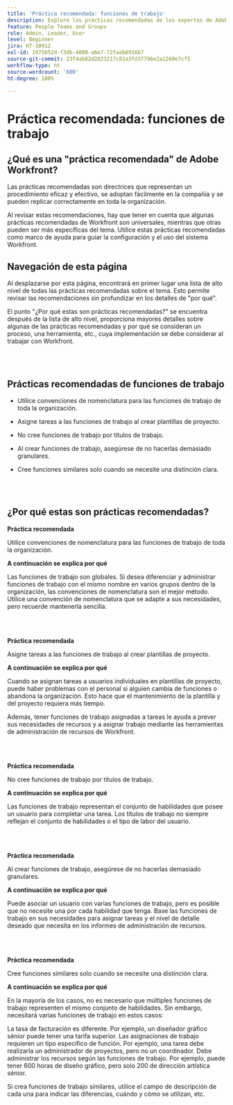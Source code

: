 ```yaml
---
title: 'Práctica recomendada: funciones de trabajo'
description: Explore las prácticas recomendadas de los expertos de Adobe Workfront acerca de la configuración, administración y uso de las funciones de trabajo de Workfront.
feature: People Teams and Groups
role: Admin, Leader, User
level: Beginner
jira: KT-10912
exl-id: 1975b52d-f3db-4800-a6e7-72faeb8916b7
source-git-commit: 23f4ab82d2823217c81a3fd37796e2a1260e7cf5
workflow-type: ht
source-wordcount: '600'
ht-degree: 100%

---
```


# Práctica recomendada: funciones de trabajo

## ¿Qué es una &quot;práctica recomendada&quot; de Adobe Workfront?

Las prácticas recomendadas son directrices que representan un procedimiento eficaz y efectivo, se adoptan fácilmente en la compañía y se pueden replicar correctamente en toda la organización.

Al revisar estas recomendaciones, hay que tener en cuenta que algunas prácticas recomendadas de Workfront son universales, mientras que otras pueden ser más específicas del tema. Utilice estas prácticas recomendadas como marco de ayuda para guiar la configuración y el uso del sistema Workfront.

## Navegación de esta página

Al desplazarse por esta página, encontrará en primer lugar una lista de alto nivel de todas las prácticas recomendadas sobre el tema. Esto permite revisar las recomendaciones sin profundizar en los detalles de &quot;por qué&quot;.

El punto &quot;¿Por qué estas son prácticas recomendadas?&quot; se encuentra después de la lista de alto nivel, proporciona mayores detalles sobre algunas de las prácticas recomendadas y por qué se consideran un proceso, una herramienta, etc., cuya implementación se debe considerar al trabajar con Workfront.

</br>
</br>

## Prácticas recomendadas de funciones de trabajo

* Utilice convenciones de nomenclatura para las funciones de trabajo de toda la organización.

* Asigne tareas a las funciones de trabajo al crear plantillas de proyecto.

* No cree funciones de trabajo por títulos de trabajo.

* Al crear funciones de trabajo, asegúrese de no hacerlas demasiado granulares.

* Cree funciones similares solo cuando se necesite una distinción clara.

</br>
</br>

## ¿Por qué estas son prácticas recomendadas?

**Práctica recomendada**

Utilice convenciones de nomenclatura para las funciones de trabajo de toda la organización.

**A continuación se explica por qué**

Las funciones de trabajo son globales. Si desea diferenciar y administrar funciones de trabajo con el mismo nombre en varios grupos dentro de la organización, las convenciones de nomenclatura son el mejor método. Utilice una convención de nomenclatura que se adapte a sus necesidades, pero recuerde mantenerla sencilla.

</br>
</br>

**Práctica recomendada**

Asigne tareas a las funciones de trabajo al crear plantillas de proyecto.

**A continuación se explica por qué**

Cuando se asignan tareas a usuarios individuales en plantillas de proyecto, puede haber problemas con el personal si alguien cambia de funciones o abandona la organización. Esto hace que el mantenimiento de la plantilla y del proyecto requiera más tiempo.

Además, tener funciones de trabajo asignadas a tareas le ayuda a prever sus necesidades de recursos y a asignar trabajo mediante las herramientas de administración de recursos de Workfront.

</br>
</br>

**Práctica recomendada**

No cree funciones de trabajo por títulos de trabajo.

**A continuación se explica por qué**

Las funciones de trabajo representan el conjunto de habilidades que posee un usuario para completar una tarea. Los títulos de trabajo no siempre reflejan el conjunto de habilidades o el tipo de labor del usuario.

</br>
</br>

**Práctica recomendada**

Al crear funciones de trabajo, asegúrese de no hacerlas demasiado granulares.

**A continuación se explica por qué**

Puede asociar un usuario con varias funciones de trabajo, pero es posible que no necesite una por cada habilidad que tenga. Base las funciones de trabajo en sus necesidades para asignar tareas y el nivel de detalle deseado que necesita en los informes de administración de recursos.

</br>
</br>

**Práctica recomendada**

Cree funciones similares solo cuando se necesite una distinción clara.

**A continuación se explica por qué**

En la mayoría de los casos, no es necesario que múltiples funciones de trabajo representen el mismo conjunto de habilidades. Sin embargo, necesitará varias funciones de trabajo en estos casos:

La tasa de facturación es diferente. Por ejemplo, un diseñador gráfico sénior puede tener una tarifa superior.
Las asignaciones de trabajo requieren un tipo específico de función. Por ejemplo, una tarea debe realizarla un administrador de proyectos, pero no un coordinador.
Debe administrar los recursos según las funciones de trabajo. Por ejemplo, puede tener 600 horas de diseño gráfico, pero solo 200 de dirección artística sénior.


Si crea funciones de trabajo similares, utilice el campo de descripción de cada una para indicar las diferencias, cuándo y cómo se utilizan, etc.

